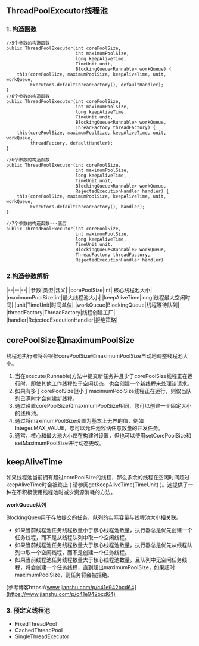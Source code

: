## ThreadPoolExecutor线程池


### 1. 构造函数


	
	//5个参数的构造函数
    public ThreadPoolExecutor(int corePoolSize,
                              int maximumPoolSize,
                              long keepAliveTime,
                              TimeUnit unit,
                              BlockingQueue<Runnable> workQueue) {
        this(corePoolSize, maximumPoolSize, keepAliveTime, unit, workQueue,
             Executors.defaultThreadFactory(), defaultHandler);
    }
	//6个参数的构造函数
    public ThreadPoolExecutor(int corePoolSize,
                              int maximumPoolSize,
                              long keepAliveTime,
                              TimeUnit unit,
                              BlockingQueue<Runnable> workQueue,
                              ThreadFactory threadFactory) {
        this(corePoolSize, maximumPoolSize, keepAliveTime, unit, workQueue,
             threadFactory, defaultHandler);
    }

	//6个参数的构造函数
    public ThreadPoolExecutor(int corePoolSize,
                              int maximumPoolSize,
                              long keepAliveTime,
                              TimeUnit unit,
                              BlockingQueue<Runnable> workQueue,
                              RejectedExecutionHandler handler) {
        this(corePoolSize, maximumPoolSize, keepAliveTime, unit, workQueue,
             Executors.defaultThreadFactory(), handler);
    }

	//7个参数的构造函数---底层
    public ThreadPoolExecutor(int corePoolSize,
                              int maximumPoolSize,
                              long keepAliveTime,
                              TimeUnit unit,
                              BlockingQueue<Runnable> workQueue,
                              ThreadFactory threadFactory,
                              RejectedExecutionHandler handler)

### 2.构造参数解析

|--|--|--|
|参数|类型|含义|
|corePoolSize|int|	核心线程池大小|
|maximumPoolSize|int|最大线程池大小|
|keepAliveTime|long|线程最大空闲时间|
|unit|TimeUnit|时间单位|
|workQueue|BlockingQueue<Runnable>|线程等待队列|
|threadFactory|ThreadFactory|线程创建工厂|
|handler|RejectedExecutionHandler|拒绝策略|

**corePoolSize和maximumPoolSize**
---

线程池执行器将会根据corePoolSize和maximumPoolSize自动地调整线程池大小。

1. 当在execute(Runnable)方法中提交新任务并且少于corePoolSize线程正在运行时，即使其他工作线程处于空闲状态，也会创建一个新线程来处理该请求。
2. 如果有多于corePoolSize但小于maximumPoolSize线程正在运行，则仅当队列已满时才会创建新线程。
3. 通过设置corePoolSize和maximumPoolSize相同，您可以创建一个固定大小的线程池。 
4. 通过将maximumPoolSize设置为基本上无界的值，例如Integer.MAX_VALUE，您可以允许池容纳任意数量的并发任务。 
5. 通常，核心和最大池大小仅在构建时设置，但也可以使用setCorePoolSize和setMaximumPoolSize进行动态更改。

**keepAliveTime**
---
如果线程池当前拥有超过corePoolSize的线程，那么多余的线程在空闲时间超过keepAliveTime时会被终止 ( 请参阅getKeepAliveTime(TimeUnit) )。这提供了一种在不积极使用线程池时减少资源消耗的方法。

**workQueue队列**

BlockingQueu用于存放提交的任务，队列的实际容量与线程池大小相关联。

- 如果当前线程池任务线程数量小于核心线程池数量，执行器总是优先创建一个任务线程，而不是从线程队列中取一个空闲线程。
- 如果当前线程池任务线程数量大于核心线程池数量，执行器总是优先从线程队列中取一个空闲线程，而不是创建一个任务线程。
- 如果当前线程池任务线程数量大于核心线程池数量，且队列中无空闲任务线程，将会创建一个任务线程，直到超出maximumPoolSize，如果超时maximumPoolSize，则任务将会被拒绝。


[参考博客https://www.jianshu.com/p/c41e942bcd64](https://www.jianshu.com/p/c41e942bcd64)

### 3. 预定义线程池

- FixedThreadPool
- CachedThreadPool
- SingleThreadExecutor